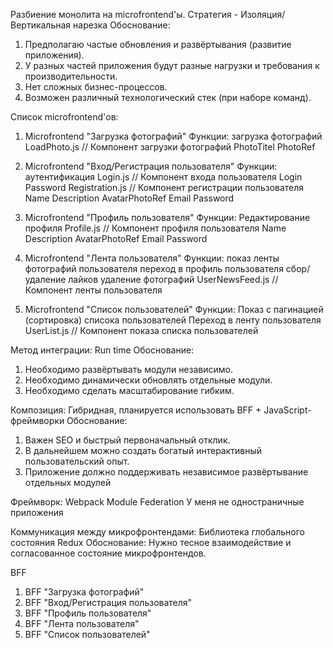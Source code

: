 Разбиение монолита на microfrontend'ы.
Стратегия - Изоляция/Вертикальная нарезка
Обоснование:
1. Предполагаю частые обновления и развёртывания (развитие приложения).
2. У разных частей приложения будут разные нагрузки и требования к производительности.
3. Нет сложных бизнес-процессов.
4. Возможен различный технологический стек (при наборе команд).


Список microfrontend'ов:
1. Microfrontend "Загрузка фотографий"
   Функции: загрузка фотографий
   LoadPhoto.js // Компонент загрузки фотографий
     PhotoTitel
     PhotoRef
  
2. Microfrontend "Вход/Регистрация пользователя"
   Функции: аутентификация
   Login.js  // Компонент входа пользователя
     Login
     Password
   Registration.js // Компонент регистрации пользователя
     Name
     Description
     AvatarPhotoRef
     Email
     Password   
   
3. Microfrontend "Профиль пользователя" 
   Функции: Редактирование профиля
     Profile.js // Компонент профиля пользователя
       Name
       Description
       AvatarPhotoRef
       Email
       Password

4. Microfrontend "Лента пользователя"
   Функции: показ ленты фотографий пользователя
            переход в профиль пользователя
            сбор/удаление лайков
            удаление фотографий
      UserNewsFeed.js // Компонент ленты пользователя

5. Microfrontend "Список пользователей"
   Функции: Показ с пагинацией (сортировка) списока пользователей
            Переход в ленту пользователя
      UserList.js // Компонент показа списка пользователей  
     

Метод интеграции: Run time
Обоснование:
1. Необходимо развёртывать модули независимо.
2. Необходимо динамически обновлять отдельные модули. 
3. Необходимо сделать масштабирование гибким.

Композиция:
Гибридная, планируется использовать BFF + JavaScript-фреймворки
Обоснование:
1. Важен SEO и быстрый первоначальный отклик.
2. В дальнейшем можно создать богатый интерактивный пользовательский опыт.
3. Приложение должно поддерживать независимое развёртывание отдельных модулей

Фреймворк:
Webpack Module Federation 
У меня не одностраничные приложения 

Коммуникация между микрофронтендами:
Библиотека глобального состояния  Redux
Обоснование:
Нужно тесное взаимодействие и согласованное состояние микрофронтендов.

BFF
1. BFF "Загрузка фотографий"
2. BFF "Вход/Регистрация пользователя"
3. BFF "Профиль пользователя" 
4. BFF "Лента пользователя"
5. BFF "Список пользователей" 
